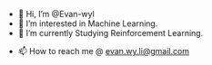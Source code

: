 - 👋 Hi, I’m @Evan-wyl
- 👀 I’m interested in Machine Learning.
- 🌱 I’m currently Studying Reinforcement Learning.
<!-- - 💞️ I’m looking to collaborate on ... -->
- 📫 How to reach me @ evan.wy.li@gmail.com

<!---
Evan-wyl/Evan-wyl is a ✨ special ✨ repository because its `README.md` (this file) appears on your GitHub profile.
You can click the Preview link to take a look at your changes.
--->
